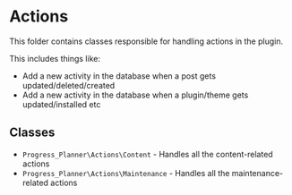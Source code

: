# Actions

This folder contains classes responsible for handling actions in the plugin.

This includes things like:
* Add a new activity in the database when a post gets updated/deleted/created
* Add a new activity in the database when a plugin/theme gets updated/installed etc

## Classes

* `Progress_Planner\Actions\Content` - Handles all the content-related actions
* `Progress_Planner\Actions\Maintenance` - Handles all the maintenance-related actions
